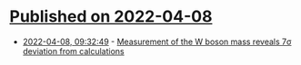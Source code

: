 # [Published on 2022-04-08](index.md)

* [2022-04-08, 09:32:49](https://news.ycombinator.com/item?id=30955033) - [Measurement of the W boson mass reveals 7σ deviation from calculations](https://www.science.org/doi/10.1126/science.abk1781)
